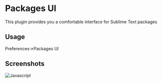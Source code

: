 Packages UI
================

This plugin provides you a comfortable interface for Sublime Text packages

## Usage

Preferences->Packages UI

## Screenshots

![Javascript](https://github.com/unknownuser88/PackagesUI/raw/master/images/demo.gif)

